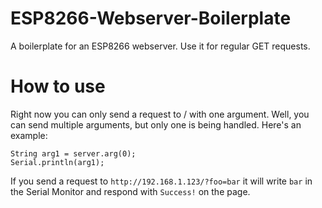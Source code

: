 # ESP8266-Webserver-Boilerplate
A boilerplate for an ESP8266 webserver. Use it for regular GET requests.

# How to use
Right now you can only send a request to / with one argument. Well, you can send multiple arguments, but only one is being handled. Here's an example:

    String arg1 = server.arg(0);
    Serial.println(arg1);
    
If you send a request to `http://192.168.1.123/?foo=bar` it will write `bar` in the Serial Monitor and respond with `Success!` on the page.
